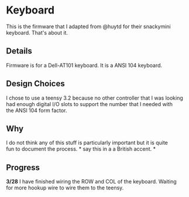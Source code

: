 # Keyboard 
This is the firmware that I adapted from @huytd for their snackymini  
keyboard. That's about it.  

## Details  
Firmware is for a Dell-AT101 keyboard. It is a ANSI 104 keyboard.  

## Design Choices  
I chose to use a teensy 3.2 because no other controller that I was looking  
had enough digital I/O slots to support the number that I needed with  
the ANSI 104 form factor.  

## Why  

I do not think any of this stuff is particularly important but it is quite  
fun to document the process. * say this in a a British accent. *  

## Progress  

**3/28** I have finished wiring the ROW and COL of the keyboard. Waiting  
for more hookup wire to wire them to the teensy. 

